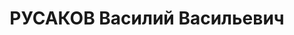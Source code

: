 ---
title: РУСАКОВ Василий Васильевич
description: 'Род. в 1871, Московская губ., Подольский уезд, дер. Прудки, русский,
  обр.: среднее специальное, б/п. Проживал: Московская обл., Ярославская ж.д., ст.
  Тайнинская, ул. Железнодорожная, д. 6. Старший инженер в Гл. инспекции по котлонадзору
  Наркомата тяжелой промышленности СССР.

  Арестован 19.09.1937. Обв. в шпионаже в пользу Германии и участии в террористической
  диверсионной организации. Приговор: ВК ВС СССР, 09.10.1937 – ВМН. Расстрелян 09.10.1937,
  г.Москва.

  Реабилитирован ГВП РФ 16.01.1997'
---